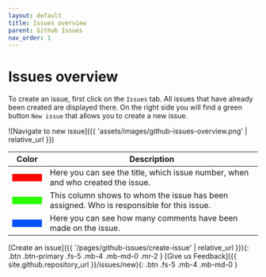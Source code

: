 ```yaml
---
layout: default
title: Issues overview
parent: Github Issues
nav_order: 1
---
```


# Issues overview

To create an issue, first click on the `Issues` tab. All issues that have already been created are displayed there. On the right side you will find a green button `New issue` that allows you to create a new issue.

![Navigate to new issue]({{ 'assets/images/github-issues-overview.png' | relative_url }})

| Color | Description |
| ----- | ----------- |
| <span style="display:block; width:60px; height:15px; background-color:#ff0400"></span> | Here you can see the title, which issue number, when and who created the issue. |
| <span style="display:block; width:60px; height:15px; background-color:#2bff00"></span> | This column shows to whom the issue has been assigned. Who is responsible for this issue. |
| <span style="display:block; width:60px; height:15px; background-color:#0054ff"></span> | Here you can see how many comments have been made on the issue. |

[Create an issue]({{ '/pages/github-issues/create-issue' | relative_url }}){: .btn .btn-primary .fs-5 .mb-4 .mb-md-0 .mr-2 } [Give us Feedback]({{ site.github.repository_url }}/issues/new){: .btn .fs-5 .mb-4 .mb-md-0 }